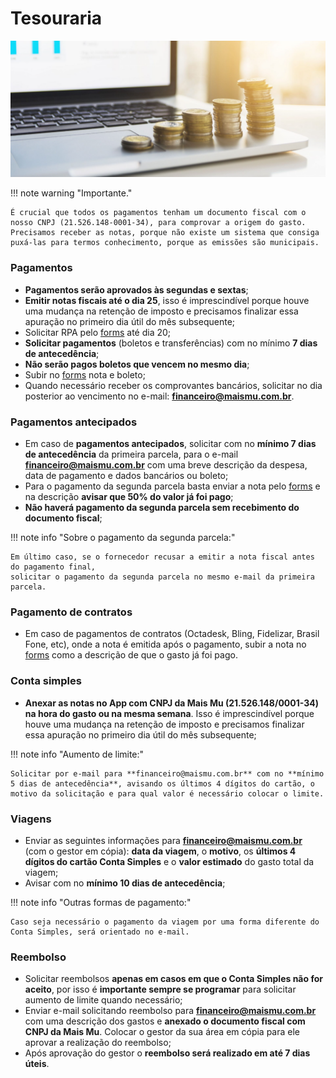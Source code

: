 # Tesouraria

![tesouraria1](/assets/images/tesouraria1.png#center)

!!! note warning "Importante."

    É crucial que todos os pagamentos tenham um documento fiscal com o nosso CNPJ (21.526.148-0001-34), para comprovar a origem do gasto. 
    Precisamos receber as notas, porque não existe um sistema que consiga puxá-las para termos conhecimento, porque as emissões são municipais.

### Pagamentos

 - **Pagamentos serão aprovados às segundas e sextas**;
 - **Emitir notas fiscais até o dia 25**, isso é imprescindível porque houve uma mudança na retenção de imposto e precisamos finalizar essa apuração no primeiro dia útil do mês subsequente;
 - Solicitar RPA pelo [forms](https://docs.google.com/forms/d/e/1FAIpQLSerzIlouy5DkisGHG8GG8hnIYg7KSi5jjxD2kX_8k0ctx7iVg/viewform) até dia 20;
 - **Solicitar pagamentos** (boletos e transferências) com no mínimo **7 dias de antecedência**;
 - **Não serão pagos boletos que vencem no mesmo dia**;
 - Subir no [forms](https://docs.google.com/forms/d/e/1FAIpQLSerzIlouy5DkisGHG8GG8hnIYg7KSi5jjxD2kX_8k0ctx7iVg/viewform) nota e boleto;
 - Quando necessário receber os comprovantes bancários, solicitar no dia posterior ao vencimento no e-mail: **financeiro@maismu.com.br**.

### Pagamentos antecipados

 - Em caso de **pagamentos antecipados**, solicitar com no **mínimo 7 dias de antecedência** da primeira parcela, para o e-mail **financeiro@maismu.com.br** com uma breve descrição da despesa, data de pagamento e dados bancários ou boleto;
 - Para o pagamento da segunda parcela basta enviar a nota pelo [forms](https://docs.google.com/forms/d/e/1FAIpQLSerzIlouy5DkisGHG8GG8hnIYg7KSi5jjxD2kX_8k0ctx7iVg/viewform) e na descrição **avisar que 50% do valor já foi pago**;
 - **Não haverá pagamento da segunda parcela sem recebimento do documento fiscal**;

!!! note info "Sobre o pagamento da segunda parcela:"

    Em último caso, se o fornecedor recusar a emitir a nota fiscal antes do pagamento final,
    solicitar o pagamento da segunda parcela no mesmo e-mail da primeira parcela.

### Pagamento de contratos

- Em caso de pagamentos de contratos (Octadesk, Bling, Fidelizar, Brasil Fone, etc), onde a nota é emitida após o pagamento, subir a nota no [forms](https://docs.google.com/forms/d/e/1FAIpQLSerzIlouy5DkisGHG8GG8hnIYg7KSi5jjxD2kX_8k0ctx7iVg/viewform) como a descrição de que o gasto já foi pago.

### Conta simples

- **Anexar as notas no App com CNPJ da Mais Mu (21.526.148/0001-34) na hora do gasto ou na mesma semana**. Isso é imprescindível porque houve uma mudança na retenção de imposto e precisamos finalizar essa apuração no primeiro dia útil do mês subsequente;
 
!!! note info "Aumento de limite:"

    Solicitar por e-mail para **financeiro@maismu.com.br** com no **mínimo 5 dias de antecedência**, avisando os últimos 4 dígitos do cartão, o motivo da solicitação e para qual valor é necessário colocar o limite.

### Viagens

- Enviar as seguintes informações para **financeiro@maismu.com.br** (com o gestor em cópia): **data da viagem**, o **motivo**, os **últimos 4 dígitos do cartão Conta Simples** e o **valor estimado** do gasto total da viagem;
- Avisar com no **mínimo 10 dias de antecedência**;

!!! note info "Outras formas de pagamento:"

    Caso seja necessário o pagamento da viagem por uma forma diferente do Conta Simples, será orientado no e-mail.

### Reembolso

- Solicitar reembolsos **apenas em casos em que o Conta Simples não for aceito**, por isso é **importante sempre se programar** para solicitar aumento de limite quando necessário;
- Enviar e-mail solicitando reembolso para **financeiro@maismu.com.br** com uma descrição dos gastos e **anexado o documento fiscal com CNPJ da Mais Mu**. Colocar o gestor da sua área em cópia para ele aprovar a realização do reembolso;
- Após aprovação do gestor o **reembolso será realizado em até 7 dias úteis**.